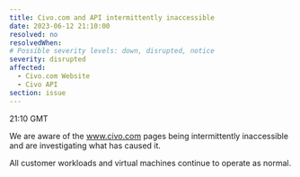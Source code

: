 ```yaml
---
title: Civo.com and API intermittently inaccessible
date: 2023-06-12 21:10:00
resolved: no
resolvedWhen:
# Possible severity levels: down, disrupted, notice
severity: disrupted
affected:
  - Civo.com Website
  - Civo API
section: issue
---
```


21:10 GMT

We are aware of the www.civo.com pages being intermittently inaccessible and are investigating what has caused it.

All customer workloads and virtual machines continue to operate as normal. 
